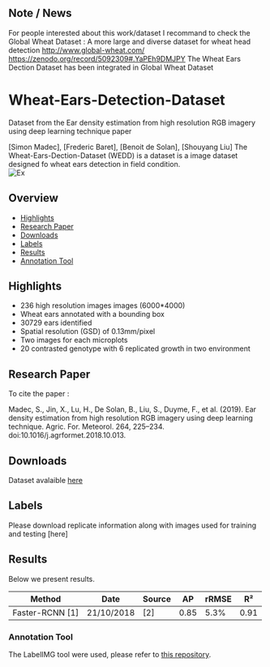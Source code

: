 ## Note / News
For people interested about this work/dataset I recommand to check the Global Wheat Dataset : A more large and diverse dataset for wheat head detection 
http://www.global-wheat.com/
https://zenodo.org/record/5092309#.YaPEh9DMJPY
The Wheat Ears Dection Dataset has been integrated in  Global Wheat Dataset

# Wheat-Ears-Detection-Dataset
Dataset from the Ear density estimation from high resolution RGB imagery using deep learning technique paper

[Simon Madec], [Frederic Baret], [Benoit de Solan], [Shouyang Liu]
The Wheat-Ears-Dection-Dataset (WEDD) is a dataset is a image dataset designed fo wheat ears detection in field condition.  
![Ex](https://github.com/simonMadec/Wheat-Ears-Dection-Dataset/blob/master/Sans%20titre.png?raw=true)
## Overview
- [Highlights](#highlights)
- [Research Paper](#research-paper)
- [Downloads](#downloads)
- [Labels](#labels)
- [Results](#results)
- [Annotation Tool](#annotation-tool)

## Highlights
- 236 high resolution images images (6000*4000)
- Wheat ears annotated with a bounding box
- 30729 ears identified
- Spatial resolution (GSD) of 0.13mm/pixel
- Two images for each microplots 
- 20 contrasted genotype with 6 replicated growth in two environment 

## Research Paper
To cite the paper :

Madec, S., Jin, X., Lu, H., De Solan, B., Liu, S., Duyme, F., et al. (2019). Ear density estimation from high resolution RGB imagery using deep learning technique. Agric. For. Meteorol. 264, 225–234. doi:10.1016/j.agrformet.2018.10.013.


## Downloads
Dataset avalaible [here](https://zenodo.org/record/1471626#.W9H_XFUzZjU)

## Labels
Please download replicate information along with images used for training and testing [here]
## Results
Below we present results.

Method               | Date | Source| AP | rRMSE | R² 
---                  | ---  | ---   | ---                     | ---             | ---     
Faster-RCNN [1]       |   21/10/2018  |[2]| 0.85              | 5.3%|0.91     

### Annotation Tool
The LabelIMG tool were used, please refer to [this repository](https://github.com/tzutalin/labelImg).

